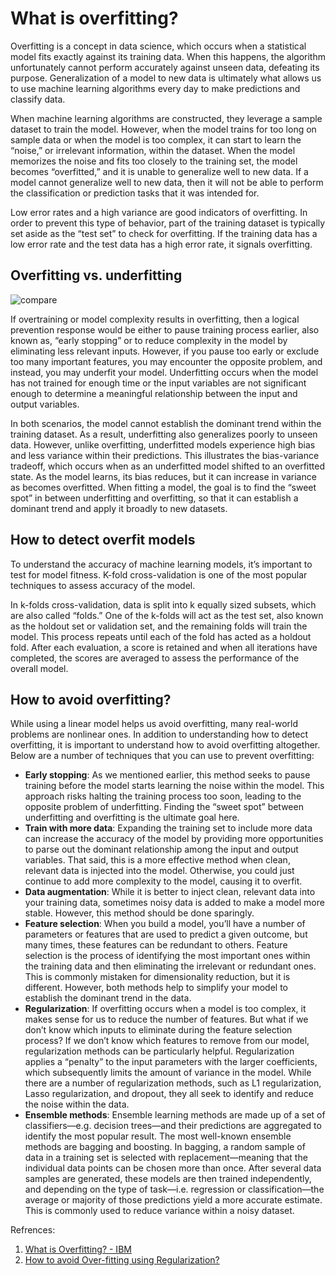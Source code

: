 # What is overfitting?

Overfitting is a concept in data science, which occurs when a statistical model fits exactly against its training data. When this happens, the algorithm unfortunately cannot perform accurately against unseen data, defeating its purpose. Generalization of a model to new data is ultimately what allows us to use machine learning algorithms every day to make predictions and classify data.

When machine learning algorithms are constructed, they leverage a sample dataset to train the model. However, when the model trains for too long on sample data or when the model is too complex, it can start to learn the “noise,” or irrelevant information, within the dataset. When the model memorizes the noise and fits too closely to the training set, the model becomes “overfitted,” and it is unable to generalize well to new data. If a model cannot generalize well to new data, then it will not be able to perform the classification or prediction tasks that it was intended for.

Low error rates and a high variance are good indicators of overfitting. In order to prevent this type of behavior, part of the training dataset is typically set aside as the “test set” to check for overfitting. If the training data has a low error rate and the test data has a high error rate, it signals overfitting.

## Overfitting vs. underfitting

![compare](https://www.analyticsvidhya.com/wp-content/uploads/2015/02/underfitting-overfitting.png)

If overtraining or model complexity results in overfitting, then a logical prevention response would be either to pause training process earlier, also known as, “early stopping” or to reduce complexity in the model by eliminating less relevant inputs. However, if you pause too early or exclude too many important features, you may encounter the opposite problem, and instead, you may underfit your model. Underfitting occurs when the model has not trained for enough time or the input variables are not significant enough to determine a meaningful relationship between the input and output variables.

In both scenarios, the model cannot establish the dominant trend within the training dataset. As a result, underfitting also generalizes poorly to unseen data. However, unlike overfitting, underfitted models experience high bias and less variance within their predictions. This illustrates the bias-variance tradeoff, which occurs when as an underfitted model shifted to an overfitted state. As the model learns, its bias reduces, but it can increase in variance as becomes overfitted. When fitting a model, the goal is to find the “sweet spot” in between underfitting and overfitting, so that it can establish a dominant trend and apply it broadly to new datasets.

## How to detect overfit models

To understand the accuracy of machine learning models, it’s important to test for model fitness. K-fold cross-validation is one of the most popular techniques to assess accuracy of the model.

In k-folds cross-validation, data is split into k equally sized subsets, which are also called “folds.” One of the k-folds will act as the test set, also known as the holdout set or validation set, and the remaining folds will train the model. This process repeats until each of the fold has acted as a holdout fold. After each evaluation, a score is retained and when all iterations have completed, the scores are averaged to assess the performance of the overall model.

## How to avoid overfitting?

While using a linear model helps us avoid overfitting, many real-world problems are nonlinear ones. In addition to understanding how to detect overfitting, it is important to understand how to avoid overfitting altogether. Below are a number of techniques that you can use to prevent overfitting:

- **Early stopping**: As we mentioned earlier, this method seeks to pause training before the model starts learning the noise within the model. This approach risks halting the training process too soon, leading to the opposite problem of underfitting. Finding the “sweet spot” between underfitting and overfitting is the ultimate goal here.
- **Train with more data**: Expanding the training set to include more data can increase the accuracy of the model by providing more opportunities to parse out the dominant relationship among the input and output variables. That said, this is a more effective method when clean, relevant data is injected into the model. Otherwise, you could just continue to add more complexity to the model, causing it to overfit.
- **Data augmentation**: While it is better to inject clean, relevant data into your training data, sometimes noisy data is added to make a model more stable. However, this method should be done sparingly.
- **Feature selection**: When you build a model, you’ll have a number of parameters or features that are used to predict a given outcome, but many times, these features can be redundant to others. Feature selection is the process of identifying the most important ones within the training data and then eliminating the irrelevant or redundant ones. This is commonly mistaken for dimensionality reduction, but it is different.  However, both methods help to simplify your model to establish the dominant trend in the data.
- **Regularization**: If overfitting occurs when a model is too complex, it makes sense for us to reduce the number of features. But what if we don’t know which inputs to eliminate during the feature selection process? If we don’t know which features to remove from our model, regularization methods can be particularly helpful. Regularization applies a “penalty” to the input parameters with the larger coefficients, which subsequently limits the amount of variance in the model.  While there are a number of regularization methods, such as L1 regularization, Lasso regularization, and dropout, they all seek to identify and reduce the noise within the data.
- **Ensemble methods**: Ensemble learning methods are made up of a set of classifiers—e.g. decision trees—and their predictions are aggregated to identify the most popular result. The most well-known ensemble methods are bagging and boosting. In bagging, a random sample of data in a training set is selected with replacement—meaning that the individual data points can be chosen more than once. After several data samples are generated, these models are then trained independently, and depending on the type of task—i.e. regression or classification—the average or majority of those predictions yield a more accurate estimate. This is commonly used to reduce variance within a noisy dataset.



Refrences: 

1. [What is Overfitting? - IBM](https://www.ibm.com/topics/overfitting)
2. [How to avoid Over-fitting using Regularization?](https://www.analyticsvidhya.com/blog/2015/02/avoid-over-fitting-regularization/)
